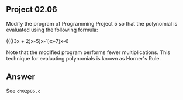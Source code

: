 ## Project 02.06
Modify the program of Programming Project 5 so that the polynomial is evaluated using the following formula:   
   
((((3x + 2)x-5)x-1)x+7)x-6   
   
Note that the modified program performs fewer multiplications. This technique for evaluating polynomials is known as Horner's Rule.   

## Answer
See ```ch02p06.c```
